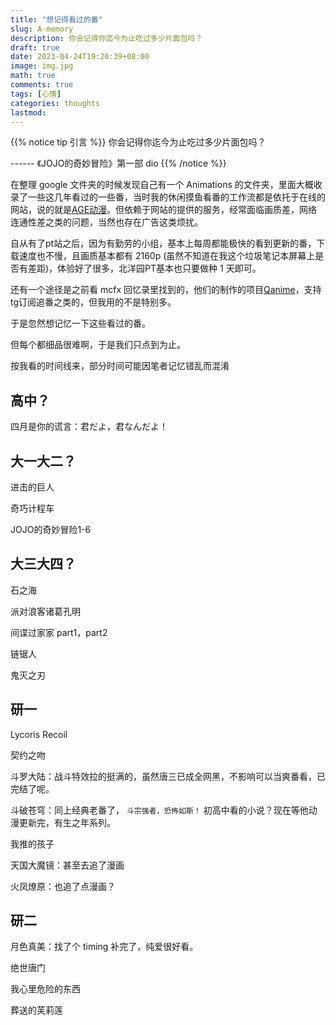```yaml
---
title: "想记得看过的番"
slug: A-memory
description: 你会记得你迄今为止吃过多少片面包吗？
draft: true
date: 2023-04-24T19:20:39+08:00
image: img.jpg
math: true
comments: true
tags: [心情]
categories: thoughts
lastmod: 
---
```


{{% notice tip 引言 %}}
你会记得你迄今为止吃过多少片面包吗？

------ 《JOJO的奇妙冒险》第一部 dio
{{% /notice %}}

在整理 google 文件夹的时候发现自己有一个 Animations 的文件夹，里面大概收录了一些这几年看过的一些番，当时我的休闲摸鱼看番的工作流都是依托于在线的网站，说的就是[AGE动漫](https://www.agemys.vip/)。但依赖于网站的提供的服务，经常面临画质差，网络连通性差之类的问题，当然也存在广告这类烦扰。

自从有了pt站之后，因为有勤劳的小组，基本上每周都能极快的看到更新的番，下载速度也不慢，且画质基本都有 2160p (虽然不知道在我这个垃圾笔记本屏幕上是否有差距)，体验好了很多，北洋园PT基本也只要做种 1 天即可。

还有一个途径是之前看 mcfx 回忆录里找到的，他们的制作的项目[Qanime](https://qani.me/)，支持tg订阅追番之类的，但我用的不是特别多。

于是忽然想记忆一下这些看过的番。

但每个都细品很难啊，于是我们只点到为止。

按我看的时间线来，部分时间可能因笔者记忆错乱而混淆

## 高中？

四月是你的谎言：君だよ，君なんだよ！

## 大一大二？

进击的巨人

奇巧计程车

JOJO的奇妙冒险1-6

## 大三大四？

石之海

派对浪客诸葛孔明

间谍过家家 part1，part2

链锯人

鬼灭之刃

## 研一

Lycoris Recoil

契约之吻

斗罗大陆：战斗特效拉的挺满的，虽然唐三已成全网黑，不影响可以当爽番看，已完结了呢。

斗破苍穹：同上经典老番了， `斗宗强者，恐怖如斯！` 初高中看的小说？现在等他动漫更新完，有生之年系列。

我推的孩子

天国大魔镜：甚至去追了漫画

火凤燎原：也追了点漫画？

## 研二

月色真美：找了个 timing 补完了，纯爱很好看。

绝世唐门

我心里危险的东西

葬送的芙莉莲
